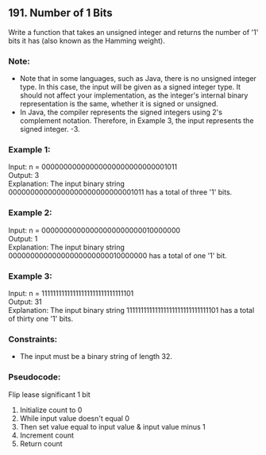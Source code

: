 ## 191. Number of 1 Bits
Write a function that takes an unsigned integer and returns the number of '1' bits it has (also known as the Hamming weight).

### Note:

- Note that in some languages, such as Java, there is no unsigned integer type. In this case, the input will be given as a signed integer type. It should not affect your implementation, as the integer's internal binary representation is the same, whether it is signed or unsigned.
- In Java, the compiler represents the signed integers using 2's complement notation. Therefore, in Example 3, the input represents the signed integer. -3.


### Example 1:
Input: n = 00000000000000000000000000001011\
Output: 3\
Explanation: The input binary string 00000000000000000000000000001011 has a total of three '1' bits.

### Example 2:
Input: n = 00000000000000000000000010000000\
Output: 1\
Explanation: The input binary string 00000000000000000000000010000000 has a total of one '1' bit.

### Example 3:
Input: n = 11111111111111111111111111111101\
Output: 31\
Explanation: The input binary string 11111111111111111111111111111101 has a total of thirty one '1' bits.


### Constraints:
- The input must be a binary string of length 32.

### Pseudocode:
Flip lease significant 1 bit
1. Initialize count to 0
2. While input value doesn't equal 0
3. Then set value equal to input value & input value minus 1
4. Increment count
5. Return count
